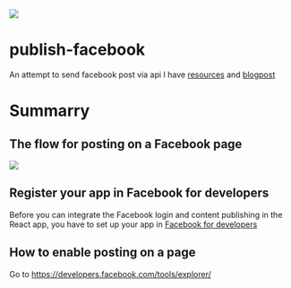 <img src="https://miro.medium.com/max/700/1*_HgkiugbCCUrA73ebUsZPA.jpeg" >

# publish-facebook
An attempt to send facebook post via api
I have [resources](https://developers.facebook.com/docs/pages/publishing/) and [blogpost](https://medium.com/swlh/how-to-post-on-your-facebook-page-with-the-graph-api-701b2a79b056)
# Summarry
## The flow for posting on a Facebook page

<img src="https://miro.medium.com/max/463/1*KtfPxGUh9NqzBZsTn9pjBw.png" >

## Register your app in Facebook for developers
Before you can integrate the Facebook login and content publishing in the React app, you have to set up your app in [Facebook for developers](https://developers.facebook.com/)

## How to enable posting on a page
Go to https://developers.facebook.com/tools/explorer/
